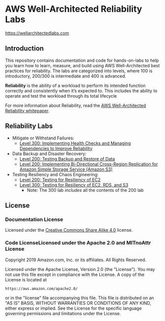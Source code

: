 # AWS Well-Architected Reliability Labs

<https://wellarchitectedlabs.com>

## Introduction

This repository contains documentation and code for hands-on-labs to help you learn how to learn, measure, and build using AWS Well-Architected best practices for reliability. The labs are categorized into levels, where 100 is introductory, 200/300 is intermediate and 400 is advanced.

**Reliability** is the ability of a workload to perform its intended function correctly and consistently when it’s expected to. This includes the ability to operate and test the workload through its total lifecycle

For more information about Reliability, read the
[AWS Well-Architected Reliability whitepaper](https://d1.awsstatic.com/whitepapers/architecture/AWS-Reliability-Pillar.pdf).

## Reliability Labs

* Mitigate or Withstand Failures:
    * [Level 300: Implementing Health Checks and Managing Dependencies to Improve Reliability](300_Health_Checks_and_Dependencies/README.md)
* Data Backup and Disaster Recovery:
    * [Level 200: Testing Backup and Restore of Data](200_Testing_Backup_and_Restore_of_Data/README.md)
    * [Level 200: Implementing Bi-Directional Cross-Region Replication for Amazon Simple Storage Service (Amazon S3)](200_Bidirectional_Replication_for_S3/README.md)
* Testing Resiliency and Chaos Engineering:
    * [Level 200: Testing for Resiliency of EC2](200_Testing_for_Resiliency_of_EC2/README.md)
    * [Level 300: Testing for Resiliency of EC2, RDS, and S3](300_Testing_for_Resiliency_of_EC2_RDS_and_S3/README.md)
        * Note: The 300 lab _includes_ all the contents of the 200 lab

## License

### Documentation License

Licensed under the [Creative Commons Share Alike 4.0](https://creativecommons.org/licenses/by-sa/4.0/) license.

### Code LicenseLicensed under the Apache 2.0 and MITnoAttr License

Copyright 2019 Amazon.com, Inc. or its affiliates. All Rights Reserved.

Licensed under the Apache License, Version 2.0 (the "License"). You may not use this file except in compliance with the License. A copy of the License is located at

    https://aws.amazon.com/apache2.0/

or in the "license" file accompanying this file. This file is distributed on an "AS IS" BASIS, WITHOUT WARRANTIES OR CONDITIONS OF ANY KIND, either express or implied. See the License for the specific language governing permissions and limitations under the License.
